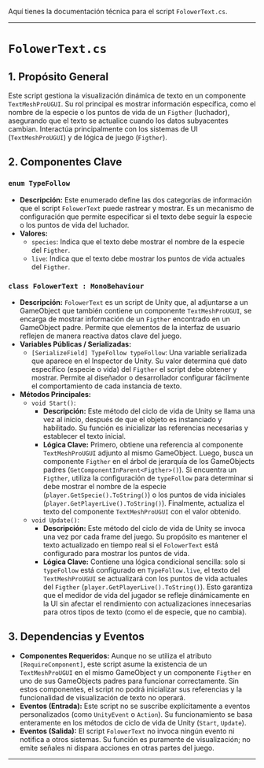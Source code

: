 Aquí tienes la documentación técnica para el script `FolowerText.cs`.

---

# `FolowerText.cs`

## 1. Propósito General
Este script gestiona la visualización dinámica de texto en un componente `TextMeshProUGUI`. Su rol principal es mostrar información específica, como el nombre de la especie o los puntos de vida de un `Figther` (luchador), asegurando que el texto se actualice cuando los datos subyacentes cambian. Interactúa principalmente con los sistemas de UI (`TextMeshProUGUI`) y de lógica de juego (`Figther`).

## 2. Componentes Clave

### `enum TypeFollow`
-   **Descripción:** Este enumerado define las dos categorías de información que el script `FolowerText` puede rastrear y mostrar. Es un mecanismo de configuración que permite especificar si el texto debe seguir la especie o los puntos de vida del luchador.
-   **Valores:**
    -   `species`: Indica que el texto debe mostrar el nombre de la especie del `Figther`.
    -   `live`: Indica que el texto debe mostrar los puntos de vida actuales del `Figther`.

### `class FolowerText : MonoBehaviour`
-   **Descripción:** `FolowerText` es un script de Unity que, al adjuntarse a un GameObject que también contiene un componente `TextMeshProUGUI`, se encarga de mostrar información de un `Figther` encontrado en un GameObject padre. Permite que elementos de la interfaz de usuario reflejen de manera reactiva datos clave del juego.
-   **Variables Públicas / Serializadas:**
    -   `[SerializeField] TypeFollow typeFollow`: Una variable serializada que aparece en el Inspector de Unity. Su valor determina qué dato específico (especie o vida) del `Figther` el script debe obtener y mostrar. Permite al diseñador o desarrollador configurar fácilmente el comportamiento de cada instancia de texto.
-   **Métodos Principales:**
    -   `void Start()`:
        -   **Descripción:** Este método del ciclo de vida de Unity se llama una vez al inicio, después de que el objeto es instanciado y habilitado. Su función es inicializar las referencias necesarias y establecer el texto inicial.
        -   **Lógica Clave:** Primero, obtiene una referencia al componente `TextMeshProUGUI` adjunto al mismo GameObject. Luego, busca un componente `Figther` en el árbol de jerarquía de los GameObjects padres (`GetComponentInParent<Figther>()`). Si encuentra un `Figther`, utiliza la configuración de `typeFollow` para determinar si debe mostrar el nombre de la especie (`player.GetSpecie().ToString()`) o los puntos de vida iniciales (`player.GetPlayerLive().ToString()`). Finalmente, actualiza el texto del componente `TextMeshProUGUI` con el valor obtenido.
    -   `void Update()`:
        -   **Descripción:** Este método del ciclo de vida de Unity se invoca una vez por cada frame del juego. Su propósito es mantener el texto actualizado en tiempo real si el `FolowerText` está configurado para mostrar los puntos de vida.
        -   **Lógica Clave:** Contiene una lógica condicional sencilla: solo si `typeFollow` está configurado en `TypeFollow.live`, el texto del `TextMeshProUGUI` se actualizará con los puntos de vida actuales del `Figther` (`player.GetPlayerLive().ToString()`). Esto garantiza que el medidor de vida del jugador se refleje dinámicamente en la UI sin afectar el rendimiento con actualizaciones innecesarias para otros tipos de texto (como el de especie, que no cambia).

## 3. Dependencias y Eventos
-   **Componentes Requeridos:** Aunque no se utiliza el atributo `[RequireComponent]`, este script asume la existencia de un `TextMeshProUGUI` en el mismo GameObject y un componente `Figther` en uno de sus GameObjects padres para funcionar correctamente. Sin estos componentes, el script no podrá inicializar sus referencias y la funcionalidad de visualización de texto no operará.
-   **Eventos (Entrada):** Este script no se suscribe explícitamente a eventos personalizados (como `UnityEvent` o `Action`). Su funcionamiento se basa enteramente en los métodos de ciclo de vida de Unity (`Start`, `Update`).
-   **Eventos (Salida):** El script `FolowerText` no invoca ningún evento ni notifica a otros sistemas. Su función es puramente de visualización; no emite señales ni dispara acciones en otras partes del juego.

---